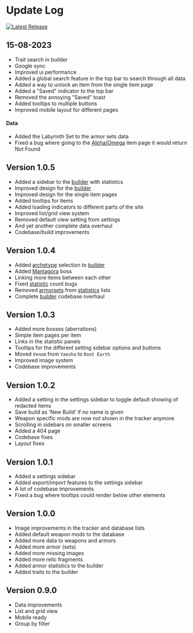 # Update Log

[![Latest Release](https://gitlab.com/RobinKuiper/remnantcollectables/-/badges/release.svg)](https://gitlab.com/RobinKuiper/remnantcollectables/-/releases)

## 15-08-2023

- Trait search in builder
- Google sync
- Improved ui performance
- Added a global search feature in the top bar to search through all data
- Added a way to unlock an item from the single item page
- Added a "Saved" indicator to the top bar
- Removed the annoying "Saved" toast
- Added tooltips to multiple buttons
- Improved mobile layout for different pages

#### Data

- Added the Labyrinth Set to the armor sets data
- Fixed a bug where going to the [Alpha/Omega](https://remnant.rkuiper.nl/database/weapons/alpha_omega) item page it would return Not Found

## Version 1.0.5

- Added a sidebar to the [builder](https://remnant.rkuiper.nl/builds) with statistics
- Improved design for the [builder](https://remnant.rkuiper.nl/builds)
- Improved design for the single item pages
- Added tooltips for items
- Added loading indicators to different parts of the site
- Improved list/grid view system
- Removed default view setting from settings
- And yet another complete data overhaul
- Codebase/build improvements

## Version 1.0.4

- Added [archetype](https://remnant.rkuiper.nl/database/archetypes) selection to [builder](https://remnant.rkuiper.nl/builds)
- Added [Mantagora](https://remnant.rkuiper.nl/database/bosses/mantagora) boss
- Linking more items between each other
- Fixed [statistic](https://remnant.rkuiper.nl/tracker/statistics) count bugs
- Removed [armorsets](https://remnant.rkuiper.nl/database/armorset) from [statistics](https://remnant.rkuiper.nl/tracker/statistics) lists
- Complete [builder](https://remnant.rkuiper.nl/builds) codebase overhaul

## Version 1.0.3

- Added more bosses (aberrations)
- Simple item pages per item
- Links in the statistic panels
- Tooltips for the different setting sidebar options and buttons
- Moved `Venom` from `Yaesha` to `Root Earth`
- Improved image system
- Codebase improvements

## Version 1.0.2

- Added a setting in the settings sidebar to toggle default showing of redacted items
- Save build as 'New Build' if no name is given
- Weapon specific mods are now not shown in the tracker anymore
- Scrolling in sidebars on smaller screens
- Added a 404 page
- Codebase fixes
- Layout fixes

## Version 1.0.1

- Added a settings sidebar
- Added export/import features to the settings sidebar
- A lot of codebase improvements
- Fixed a bug where tooltips could render below other elements

## Version 1.0.0

- Image improvements in the tracker and database lists
- Added default weapon mods to the database
- Added more data to weapons and armors
- Added more armor (sets)
- Added more missing images
- Added more relic fragments
- Added armor statistics to the builder
- Added traits to the builder

## Version 0.9.0

- Data improvements
- List and grid view
- Mobile ready
- Group by filter
